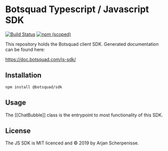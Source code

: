 # Botsquad Typescript / Javascript SDK

[![Build Status](https://travis-ci.org/botsquad/js-sdk.svg?branch=master)](https://travis-ci.org/botsquad/js-sdk)
[![npm (scoped)](https://img.shields.io/npm/v/@botsquad/sdk)](https://www.npmjs.com/package/@botsquad/sdk)

This repository holds the Botsquad client SDK. Generated documentation can be found here:

https://doc.botsquad.com/js-sdk/


## Installation

```
npm install @botsquad/sdk
```

## Usage

The [[ChatBubble]] class is the entrypoint to most functionality of this SDK.

## License

The JS SDK is MIT licenced and © 2019 by Arjan Scherpenisse.
